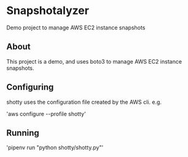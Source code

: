 # Snapshotalyzer

Demo project to manage AWS EC2 instance snapshots

## About

This project is a demo, and uses boto3 to manage AWS EC2 instance snapshots. 

## Configuring

shotty uses the configuration file created by the AWS cli. e.g. 

'aws configure --profile shotty'

## Running

'pipenv run "python shotty/shotty.py"'

